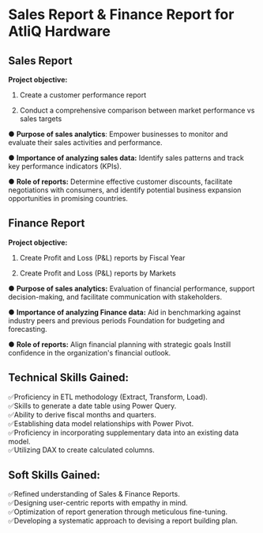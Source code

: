 # Sales Report & Finance Report for AtliQ Hardware     

##  Sales Report
**Project objective:**

1. Create a customer performance report

2. Conduct a comprehensive comparison between market performance vs sales targets

 ● **Purpose of sales analytics**: Empower businesses to monitor and evaluate their sales activities and performance.

● **Importance of analyzing sales data:** Identify sales patterns and track key performance indicators (KPIs).

● **Role of reports:** Determine effective customer discounts, facilitate negotiations with consumers, and identify potential business expansion opportunities in promising countries.

##  Finance Report
**Project objective:**

1. Create Profit and Loss (P&L) reports by Fiscal Year

2. Create Profit and Loss (P&L) reports by Markets

● **Purpose of sales analytics:** Evaluation of financial performance, support decision-making, and facilitate communication with stakeholders.

● **Importance of analyzing Finance data:** Aid in benchmarking against industry peers and previous periods Foundation for budgeting and forecasting.

● **Role of reports:** Align financial planning with strategic goals Instill confidence in the organization's financial outlook.

##  Technical Skills Gained:
✅️Proficiency in ETL methodology (Extract, Transform, Load).                              
✅️Skills to generate a date table using Power Query.                                  
✅️Ability to derive fiscal months and quarters.                                     
✅️Establishing data model relationships with Power Pivot.                                    
✅️Proficiency in incorporating supplementary data into an existing data model.              
✅️Utilizing DAX to create calculated columns.

##  Soft Skills Gained:
✅️Refined understanding of Sales & Finance Reports.                                        
✅️Designing user-centric reports with empathy in mind.                                 
✅️Optimization of report generation through meticulous fine-tuning.                         
✅️Developing a systematic approach to devising a report building plan.
